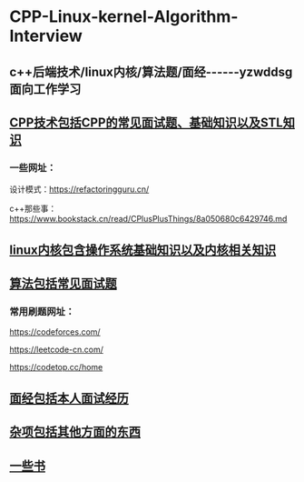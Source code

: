 # CPP-Linux-kernel-Algorithm-Interview
## c++后端技术/linux内核/算法题/面经------yzwddsg面向工作学习

## [CPP技术包括CPP的常见面试题、基础知识以及STL知识](CPP技术/)

### 一些网址：

设计模式：https://refactoringguru.cn/

c++那些事：https://www.bookstack.cn/read/CPlusPlusThings/8a050680c6429746.md

## [linux内核包含操作系统基础知识以及内核相关知识](linux内核)

## [算法包括常见面试题](算法)

### 常用刷题网址：

https://codeforces.com/

https://leetcode-cn.com/

https://codetop.cc/home

## [面经包括本人面试经历](面经)

## [杂项包括其他方面的东西](杂项)

## [一些书](一些书)
